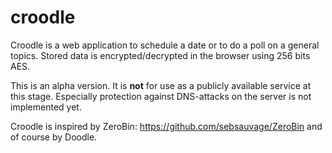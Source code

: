 croodle
=======
Croodle is a web application to schedule a date or to do a poll on a general topics. Stored data is encrypted/decrypted in the browser using 256 bits AES.

This is an alpha version. It is **not** for use as a publicly available service at this stage. Especially protection against DNS-attacks on the server is not implemented yet.

Croodle is inspired by ZeroBin: https://github.com/sebsauvage/ZeroBin and of course by Doodle.
